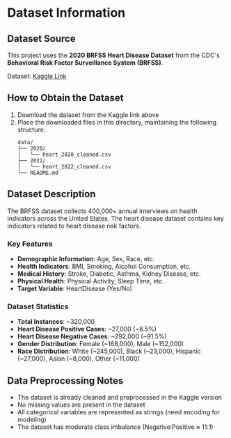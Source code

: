 # Dataset Information

## Dataset Source
This project uses the **2020 BRFSS Heart Disease Dataset** from the CDC's **Behavioral Risk Factor Surveillance System (BRFSS)**.

Dataset: [Kaggle Link](https://www.kaggle.com/datasets/kamilpytlak/personal-key-indicators-of-heart-disease/data)

## How to Obtain the Dataset

1. Download the dataset from the Kaggle link above
2. Place the downloaded files in this directory, maintaining the following structure:
   ```
   data/
   ├── 2020/
   │   └── heart_2020_cleaned.csv
   ├── 2022/
   │   └── heart_2022_cleaned.csv
   └── README.md
   ```

## Dataset Description

The BRFSS dataset collects 400,000+ annual interviews on health indicators across the United States. The heart disease dataset contains key indicators related to heart disease risk factors.

### Key Features

- **Demographic Information**: Age, Sex, Race, etc.
- **Health Indicators**: BMI, Smoking, Alcohol Consumption, etc.
- **Medical History**: Stroke, Diabetic, Asthma, Kidney Disease, etc.
- **Physical Health**: Physical Activity, Sleep Time, etc.
- **Target Variable**: HeartDisease (Yes/No)

### Dataset Statistics

- **Total Instances**: ~320,000
- **Heart Disease Positive Cases**: ~27,000 (~8.5%)
- **Heart Disease Negative Cases**: ~292,000 (~91.5%)
- **Gender Distribution**: Female (~168,000), Male (~152,000)
- **Race Distribution**: White (~245,000), Black (~23,000), Hispanic (~27,000), Asian (~8,000), Other (~11,000)

## Data Preprocessing Notes

- The dataset is already cleaned and preprocessed in the Kaggle version
- No missing values are present in the dataset
- All categorical variables are represented as strings (need encoding for modeling)
- The dataset has moderate class imbalance (Negative:Positive ≈ 11:1)
